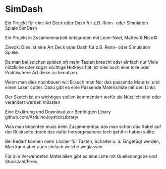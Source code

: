 # SimDash
Ein Projekt für eine Art Deck oder Dash für z.B. Renn- oder Simulation Spiele
SimDash 

Ein Projekt in Zusammenarbeit entstanden mit Leon-Noel, Matteo & Nico© 

Zweck: Dies ist eine Art Deck oder Dash für z.B. Renn- oder Simulation Spiele. 

Da man bei solchen spielen oft mehr Tasten braucht oder einfach nur Viele nützliche oder sogar wichtige Hotkeys hat, ist dies auch eine tolle oder Praktischere Art diese zu benutzen. 

Wenn man dies nachbauen will Brauch man Nur das passende Material und einen Laser cutter. Dazu gibt es eine Passende Materialliste mit den Links 

Der Sketch ist an wichtigen stellen kommentiert wofür sie Nützlich sind oder verändert werden müssten  

Eine Erklärung und Download zur Benötigten Libary github.com/ArduinoJoystickLibrary/ 

Was man beachten muss beim Zusammenbau das man schon das Kabel auf der Rückseite durch das dafür hervorgesehene loch geführt haben sollte. 

Bei Bedarf können mehr Löcher für Tasten, Schalter o. ä. Eingefügt werden,
Man kann aber auch einfach welche weglassen.

Für alle Verwendeten Materialien gibt es eine Liste mit Quellenangabe und Stückzahl/Preis. 
